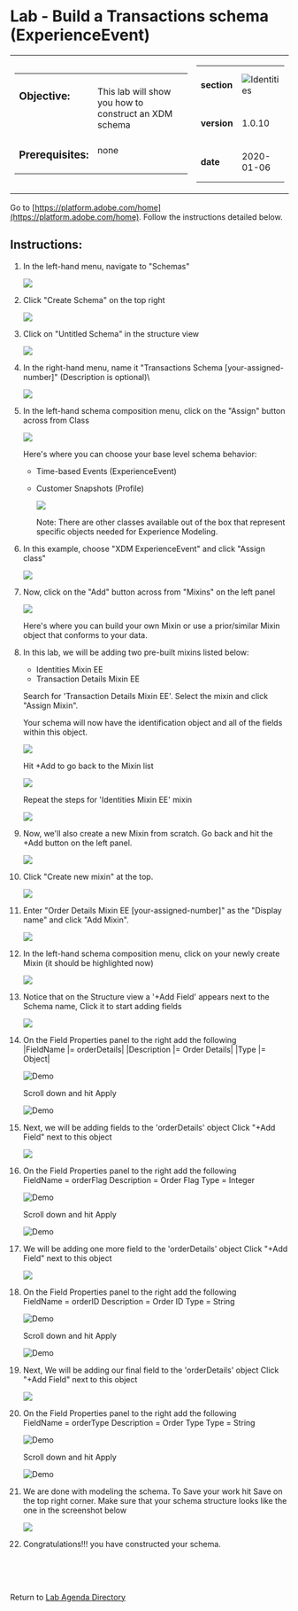 # Lab - Build a Transactions schema (ExperienceEvent)

<table style="border-collapse: collapse; border: none;" class="tab" cellspacing="0" cellpadding="0">

<tr style="border: none;">

<div align="left">
<td width="600" style="border: none;">
<table>
<tbody valign="top">
      <tr width="500">
            <td valign="top"><h3>Objective:</h3></td>
            <td valign="top"><br>This  lab will show you how to construct an XDM schema
            </td>
     </tr>
     <tr width="500">
           <td valign="top"><h3>Prerequisites:</h3></td>
           <td valign="top"><br>none
           </td>
     </tr>
</tbody>
</table>
</td>
</div>

<div align="right">
<td style="border: none;" valign="top">

<table>
<tbody valign="top">
      <tr>
            <td valign="middle" height="70"><b>section</b></td>
            <td valign="middle" height="70"><img src="https://github.com/adobe/AEP-Hands-on-Labs/blob/master/assets/images/left_hand_nav_menu_schemas.png?raw=true" alt="Identities"></td>
      </tr>
      <tr>
            <td valign="middle" height="70"><b>version</b></td>
            <td valign="middle" height="70">1.0.10</td>
      </tr>
      <tr>
            <td valign="middle" height="70"><b>date</b></td>
            <td valign="middle" height="70">2020-01-06</td>
      </tr>
</tbody>
</table>
</td>
</div>

</tr>
</table>

Go to [https://platform.adobe.com/home](https://platform.adobe.com/home). Follow the instructions detailed below.

## Instructions:

1. In the left-hand menu, navigate to "Schemas"


      <kbd><img src="./images/schemahome.png"  /></kdb>

2. Click "Create Schema" on the top right


      <kbd><img src="./images/schemacreate.png" /></kdb>

3. Click on "Untitled Schema" in the structure view


    <kbd><img src="./images/schemaname.png"  /></kdb>

4. In the right-hand menu, name it "Transactions Schema [your-assigned-number]" (Description is optional)\


    <kbd><img src="./images/schemaname1.png"  /></kdb>
   
5. In the left-hand schema composition menu, click on the "Assign" button across from Class

   <kbd><img src="./images/schemaclassassign.png"  /></kdb>


    Here's where you can choose your base level schema behavior:
    - Time-based Events (ExperienceEvent)
    - Customer Snapshots (Profile)


      <kbd><img src="./images/schemaclass.png"  /></kdb>


      Note: There are other classes available out of the box that represent specific objects needed for Experience Modeling.

6. In this example, choose "XDM ExperienceEvent" and click "Assign class"


      <kbd><img src="./images/schemaclass1.png"  /></kdb>

7. Now, click on the "Add" button across from "Mixins" on the left panel


    <kbd><img src="./images/schemamixin.png"  /></kdb>


      Here's where you can build your own Mixin or use a prior/similar Mixin object that conforms to your data.

8. In this lab, we will be adding two pre-built mixins listed below:

   - Identities Mixin EE
   - Transaction Details Mixin EE

   Search for 'Transaction Details Mixin EE'. Select the mixin and click "Assign Mixin".

   Your schema will now have the identification object and all of the fields within this object.

   <kbd><img src="./images/schemamixin2.png"  /></kdb>

   Hit +Add to go back to the Mixin list

   <kbd><img src="./images/schemamixin3.png"  /></kdb>

   Repeat the steps for 'Identities Mixin EE' mixin

   <kbd><img src="./images/schemamixin4.png"  /></kdb>

9. Now, we'll also create a new Mixin from scratch. Go back and hit the +Add button on the left panel.

   <kbd><img src="./images/schemamixin6.png"  /></kdb>

10. Click "Create new mixin" at the top.


      <kbd><img src="./images/schemamixin7.png"  /></kdb>

11. Enter "Order Details Mixin EE [your-assigned-number]" as the "Display name" and click "Add Mixin".


    <kbd><img src="./images/schemamixin8.png"  /></kdb>
    
12. In the left-hand schema composition menu, click on your newly create Mixin (it should be highlighted now)


    <kbd><img src="./images/schemamixin9.png"  /></kdb>

13. Notice that on the Structure view a '+Add Field' appears next to the Schema name, Click it to start adding fields


    <kbd><img src="./images/schemamixin10.png"  /></kdb>

14. On the Field Properties panel to the right add the following  
    |FieldName |= orderDetails|
    |Description |= Order Details|
    |Type |= Object|


    ![Demo](./images/schemamixin11.png)


    Scroll  down and hit Apply


    ![Demo](./images/schemaapply.png)

15. Next, we will be adding fields to the 'orderDetails' object Click "+Add Field" next to this object

    <kbd><img src="./images/schemamixin12.png"  /></kdb>

16. On the Field Properties panel to the right add the following  
    FieldName = orderFlag
    Description = Order Flag
    Type = Integer


     ![Demo](./images/schemamixin13.png)


     Scroll down and hit Apply


    ![Demo](./images/schemaapply.png)

17. We will be adding one more field to the 'orderDetails' object Click "+Add Field" next to this object


    <kbd><img src="./images/schemamixin12.png"  /></kdb>

18. On the Field Properties panel to the right add the following  
     FieldName = orderID
    Description = Order ID
    Type = String

    ![Demo](./images/schemamixin14.png)


    Scroll down and hit Apply


    ![Demo](./images/schemaapply.png)

19. Next, We will be adding our final field to the 'orderDetails' object Click "+Add Field" next to this object

    <kbd><img src="./images/schemamixin15.png"  /></kdb>

20. On the Field Properties panel to the right add the following  
     FieldName = orderType
    Description = Order Type
    Type = String


    ![Demo](./images/schemamixin15.png)


    Scroll down and hit Apply


    ![Demo](./images/schemaapply.png)

21. We are done with modeling the schema. To Save your work hit Save on the top right corner. Make sure that your schema structure looks like the one in the screenshot below

    <kbd><img src="./images/schemafinal.png"  /></kdb>

22. Congratulations!!! you have constructed your schema.

<br>
<br>
<br>

Return to [Lab Agenda Directory](https://github.com/adobe/AEP-Hands-on-Labs/blob/master/labs/fsi/README.md#lab-agenda)
